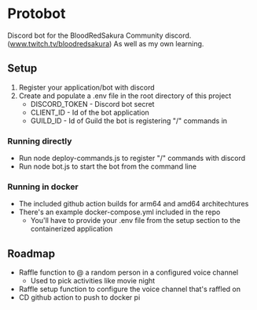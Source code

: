 # Protobot
Discord bot for the BloodRedSakura Community discord. (www.twitch.tv/bloodredsakura)
As well as my own learning.

## Setup
1. Register your application/bot with discord
2. Create and populate a .env file in the root directory of this project
    - DISCORD_TOKEN - Discord bot secret
    - CLIENT_ID - Id of the bot application
    - GUILD_ID - Id of Guild the bot is registering "/" commands in

### Running directly
- Run node deploy-commands.js to register "/" commands with discord
- Run node bot.js to start the bot from the command line

### Running in docker
 - The included github action builds for arm64 and amd64 architechtures  
 - There's an example docker-compose.yml included in the repo
   - You'll have to provide your .env file from the setup section to the containerized application

## Roadmap
- Raffle function to @ a random person in a configured voice channel
  - Used to pick activities like movie night
- Raffle setup function to configure the voice channel that's raffled on
- CD github action to push to docker pi
